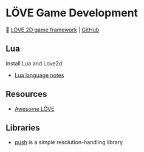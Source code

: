 # LÖVE Game Development

:link: [LÖVE 2D game framework](https://love2d.org/) | [GitHub](https://github.com/love2d/love)

## Lua

Install Lua and Love2d

- [Lua language notes](development-docs/game-development/programming-languages/lua-language.md)

## Resources

- [Awesome LÖVE](https://github.com/love2d-community/awesome-love2d)

## Libraries

- [push](https://github.com/Ulydev/push) is a simple resolution-handling library

